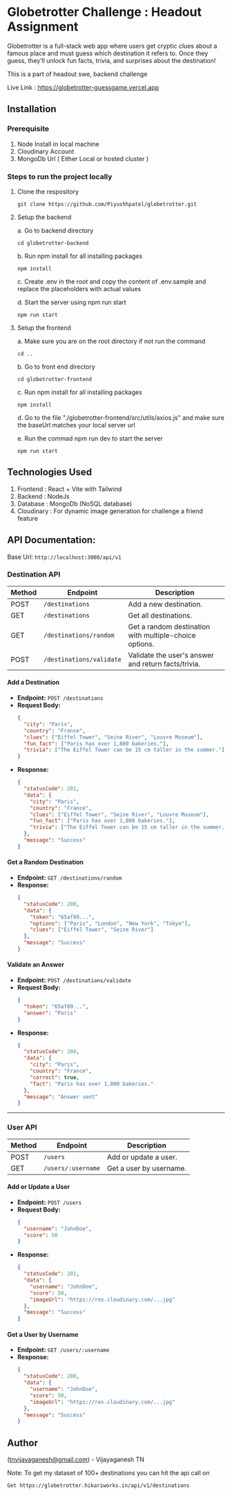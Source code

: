 # Globetrotter Challenge : Headout Assignment

Globetrotter is a full-stack web app where users get cryptic clues about a famous place and must guess which destination it refers to. Once they guess, they’ll unlock fun facts, trivia, and surprises about the destination!

This is a part of headout swe, backend challenge

Live Link : https://globetrotter-guessgame.vercel.app

## Installation

### Prerequisite

1. Node Install in local machine
2. Cloudinary Account
3. MongoDb Url ( Either Local or hosted cluster )

### Steps to run the project locally

1.  Clone the respository

    ```
    git clone https://github.com/Piyushhpatel/globetrotter.git
    ```

2.  Setup the backend

    a. Go to backend directory

        cd globetrotter-backend

    b. Run npm install for all installing packages

        npm install

    c. Create .env in the root and copy the content of .env.sample and replace the placeholders with actual values

    d. Start the server using npm run start

        npm run start

3.  Setup the frontend

    a. Make sure you are on the root directory if not run the command

        cd ..

    b. Go to front end directory

        cd globetrotter-frontend

    c. Run npm install for all installing packages

        npm install

    d. Go to the file "./globetrotter-frontend/src/utils/axios.js" and make sure the baseUrl matches your local server url

    e. Run the commad npm run dev to start the server

        npm run start

## Technologies Used

1. Frontend : React + Vite with Tailwind
2. Backend : NodeJs
3. Database : MongoDb (NoSQL database)
4. Cloudinary : For dynamic image generation for challenge a friend feature

## API Documentation:

Base Url: `http://localhost:3000/api/v1`

### Destination API

| Method | Endpoint                 | Description                                            |
| ------ | ------------------------ | ------------------------------------------------------ |
| POST   | `/destinations`          | Add a new destination.                                 |
| GET    | `/destinations`          | Get all destinations.                                  |
| GET    | `/destinations/random`   | Get a random destination with multiple-choice options. |
| POST   | `/destinations/validate` | Validate the user's answer and return facts/trivia.    |

#### Add a Destination

- **Endpoint:** `POST /destinations`
- **Request Body:**
  ```json
  {
    "city": "Paris",
    "country": "France",
    "clues": ["Eiffel Tower", "Seine River", "Louvre Museum"],
    "fun_fact": ["Paris has over 1,800 bakeries."],
    "trivia": ["The Eiffel Tower can be 15 cm taller in the summer."]
  }
  ```
- **Response:**
  ```json
  {
    "statusCode": 201,
    "data": {
      "city": "Paris",
      "country": "France",
      "clues": ["Eiffel Tower", "Seine River", "Louvre Museum"],
      "fun_fact": ["Paris has over 1,800 bakeries."],
      "trivia": ["The Eiffel Tower can be 15 cm taller in the summer."]
    },
    "message": "Success"
  }
  ```

#### Get a Random Destination

- **Endpoint:** `GET /destinations/random`
- **Response:**
  ```json
  {
    "statusCode": 200,
    "data": {
      "token": "65af89...",
      "options": ["Paris", "London", "New York", "Tokyo"],
      "clues": ["Eiffel Tower", "Seine River"]
    },
    "message": "Success"
  }
  ```

#### Validate an Answer

- **Endpoint:** `POST /destinations/validate`
- **Request Body:**
  ```json
  {
    "token": "65af89...",
    "answer": "Paris"
  }
  ```
- **Response:**
  ```json
  {
    "statusCode": 200,
    "data": {
      "city": "Paris",
      "country": "France",
      "correct": true,
      "fact": "Paris has over 1,800 bakeries."
    },
    "message": "Answer sent"
  }
  ```

---

### User API

| Method | Endpoint           | Description             |
| ------ | ------------------ | ----------------------- |
| POST   | `/users`           | Add or update a user.   |
| GET    | `/users/:username` | Get a user by username. |

#### Add or Update a User

- **Endpoint:** `POST /users`
- **Request Body:**
  ```json
  {
    "username": "JohnDoe",
    "score": 50
  }
  ```
- **Response:**
  ```json
  {
    "statusCode": 201,
    "data": {
      "username": "JohnDoe",
      "score": 50,
      "imageUrl": "https://res.cloudinary.com/...jpg"
    },
    "message": "Success"
  }
  ```

#### Get a User by Username

- **Endpoint:** `GET /users/:username`
- **Response:**
  ```json
  {
    "statusCode": 200,
    "data": {
      "username": "JohnDoe",
      "score": 50,
      "imageUrl": "https://res.cloudinary.com/...jpg"
    },
    "message": "Success"
  }
  ```

## Author

(tnvijayaganesh@gmail.com) - Vijayaganesh TN


Note: To get my dataset of 100+ destinations you can hit the api call on

    Get https://globetrotter.hikariworks.in/api/v1/destinations
